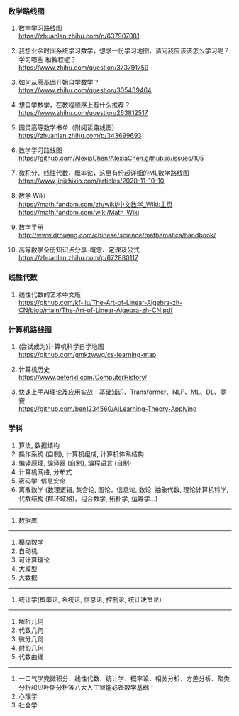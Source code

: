 ### 数学路线图
1. 数学学习路线图  
https://zhuanlan.zhihu.com/p/637907081

1. 我想业余时间系统学习数学，想求一份学习地图，请问我应该该怎么学习呢？学习哪些 和教程呢？  
https://www.zhihu.com/question/373791759

1. 如何从零基础开始自学数学？  
https://www.zhihu.com/question/305439464

1. 想自学数学，在教程顺序上有什么推荐？  
https://www.zhihu.com/question/263812517

1. 图灵高等数学书单（附阅读路线图）  
https://zhuanlan.zhihu.com/p/343699693

1. 数学学习路线图  
https://github.com/AlexiaChen/AlexiaChen.github.io/issues/105

1. 微积分、线性代数、概率论，这里有份超详细的ML数学路线图  
https://www.jiqizhixin.com/articles/2020-11-10-10

1. 数学 Wiki  
https://math.fandom.com/zh/wiki/中文数学_Wiki:主页  
https://math.fandom.com/wiki/Math_Wiki

1. 数学手册  
http://www.drhuang.com/chinese/science/mathematics/handbook/

1. 高等数学全册知识点分享-概念、定理及公式  
https://zhuanlan.zhihu.com/p/672880117


### 线性代数
1. 线性代数的艺术中文版  
https://github.com/kf-liu/The-Art-of-Linear-Algebra-zh-CN/blob/main/The-Art-of-Linear-Algebra-zh-CN.pdf


### 计算机路线图
1. (尝试成为)计算机科学自学地图  
https://github.com/gmkzwwg/cs-learning-map

1. 计算机历史  
https://www.peterjxl.com/ComputerHistory/

1. 快速上手AI理论及应用实战：基础知识、Transformer、NLP、ML、DL、竞赛  
https://github.com/ben1234560/AiLearning-Theory-Applying


### 学科
1. 算法, 数据结构
1. 操作系统 (自制), 计算机组成, 计算机体系结构
1. 编译原理, 编译器 (自制), 编程语言 (自制)
1. 计算机网络, 分布式
1. 密码学, 信息安全
1. 离散数学 (数理逻辑, 集合论, 图论，信息论, 数论, 抽象代数, 理论计算机科学, 代数结构 (群环域格)，组合数学, 拓扑学, 运筹学...)
---
1. 数据库
---
1. 模糊数学
1. 自动机
1. 可计算理论
1. 大模型
1. 大数据
---
1. 统计学(概率论, 系统论, 信息论, 控制论, 统计决策论)
---
1. 解析几何
1. 代数几何
1. 微分几何
1. 射影几何
1. 代数曲线
---
1. 一口气学完微积分、线性代数、统计学、概率论、相关分析、方差分析、聚类分析和贝叶斯分析等八大人工智能必备数学基础！
1. 心理学
1. 社会学
